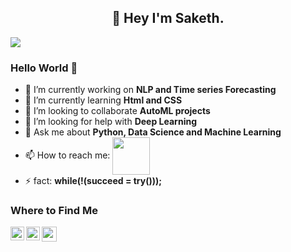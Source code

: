 <h2 align="center">👋 Hey I'm Saketh.</h2>
<A Data science Enthusiast specialized in Data science and Machine learning. I'm also a Data Analyst.>
<img align="center" src="https://i.pinimg.com/originals/77/29/f4/7729f4ebf5dd3d6754dee0ed5837ef77.gif" >

### Hello World 🤔
- 🔭 I’m currently working on **NLP and Time series Forecasting**
- 🌱 I’m currently learning **Html and CSS**
- 👯 I’m looking to collaborate **AutoML projects**
- 🤔 I’m looking for help with **Deep Learning**
- 💬 Ask me about **Python, Data Science and Machine Learning**
- 📫 How to reach me: <a href="https://www.linkedin.com/in/saipavansaketh/"><img align="center" width="60px" src="https://svgshare.com/i/ZEc.svg" /></a>
- ⚡ fact: **while(!(succeed = try()));**
 
### Where to Find Me
<a href="mailto:saipavansaketh@gmail.com"><img align="top" alt="saketh's gmail" width="24px" src="https://user-images.githubusercontent.com/5141132/50740364-7ea80880-1217-11e9-8faf-2348e31beedd.png" />
</a>
<a href="https://www.linkedin.com/in/sai-pavan-saketh/">
  <img align="left" alt="saketh's linkedin" width="22px" src="https://raw.githubusercontent.com/peterthehan/peterthehan/master/assets/linkedin.svg" />
</a>
<a href="https://open.spotify.com/user/31qjizlnc74venrodsqubkiyuab4?si=QgdylVNjT0OcKChD6C-sug&utm_source=whatsapp&dl_branch=1">
  <img align="left" alt="saketh's Spotify" width="22px" src="https://raw.githubusercontent.com/peterthehan/peterthehan/master/assets/spotify.svg" />
</a>
